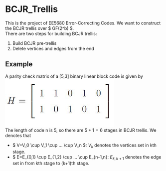 # BCJR_Trellis
This is the project of EE5680 Error-Correcting Codes. We want to construct the BCJR trellis over $ GF(2^b) $. </br>
There are two steps for building BCJR trellis: </br>
1. Build BCJR pre-trellis 
2. Delete vertices and edges from the end

## Example
A parity check matrix of a [5,3] binary linear block code is given by </br>
![H](https://github.com/ChenBlue/BCJR_Trellis/blob/master/FIG/parity-check-matrix.JPG) </br>
The length of code n is 5, so there are $5+1=6$ stages in BCJR trellis. We denotes that </br>
* $ V=V_0 \cup V_1 \cup ... \cup V_n $: $V_k$ denotes the vertices set in kth stage.
* $ E=E_{0,1} \cup E_{1,2} \cup ... \cup E_{n-1,n}:  $E_{k,k+1}$ denotes the edge set in from kth stage to (k+1)th stage.

